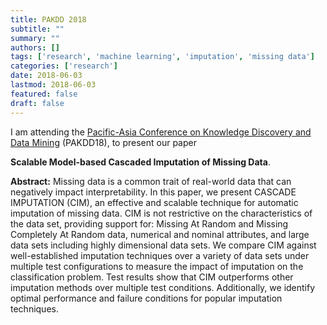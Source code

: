 ```yaml
---
title: PAKDD 2018
subtitle: ""
summary: ""
authors: []
tags: ['research', 'machine learning', 'imputation', 'missing data']
categories: ['research']
date: 2018-06-03
lastmod: 2018-06-03
featured: false
draft: false
---
```


I am attending the [Pacific-Asia Conference on Knowledge Discovery and Data Mining](http://prada-research.net/pakdd18/) (PAKDD18), to present  our paper

**Scalable Model-based Cascaded Imputation of Missing Data**.

**Abstract:**
Missing data is a common trait of real-world data that can negatively impact interpretability. In this paper, we present CASCADE IMPUTATION (CIM), an effective and scalable technique for automatic imputation of missing data. CIM is not restrictive on the characteristics of the data set, providing support for: Missing At Random and Missing Completely At Random data, numerical and nominal attributes, and large data sets including highly dimensional data sets. We compare CIM against well-established imputation techniques over a variety of data sets under multiple test configurations to measure the impact of imputation on the classification problem. Test results show that CIM outperforms other imputation methods over multiple test conditions. Additionally, we identify optimal performance and failure conditions for popular imputation techniques.
